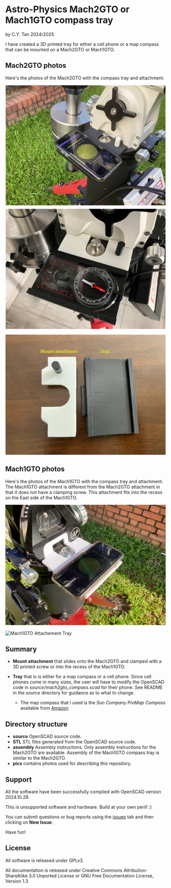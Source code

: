 # Astro-Physics Mach2GTO or Mach1GTO  compass tray

by C.Y. Tan 2024/2025

I have created a 3D printed tray for either a cell phone or a map
compass that can be mounted on a Mach2GTO or Mach1GTO.

## Mach2GTO photos

Here's the photos of the Mach2GTO with the compass tray and attachment.

![Mach2GTO Tray](https://github.com/cytan299/Mach2GTO_compass/blob/main//pics/mounted_on.jpeg)

![Mach2GTO Attachment_Tray](https://github.com/cytan299/Mach2GTO_compass/blob/main//pics/attachment_tray.jpeg)

## Mach1GTO photos

Here's the photos of the Mach1GTO with the compass tray and attachment.
The Mach1GTO attachment is different from the Mach2GTO
attachment in that it does not have a clamping screw. This attachment
fits into the recess on the East side of the Mach1GTO.

![Mach1GTO Tray](https://github.com/cytan299/Mach2GTO_compass/blob/main//pics/m1_mounted_on.jpeg)

![Mach1GTO Attachement
Tray](https://github.com/cytan299/Mach2GTO_compass/blob/main//pics/m1_attachment_tray.jpeg)

## Summary

* **Mount attachment** that slides onto the Mach2GTO and
  clamped with a 3D printed screw or into the recess of the  Mach1GTO. 
  
* **Tray** that is is either for a map compass or a cell
  phone. Since cell phones come in many sizes, the user will have to
  modify the OpenSCAD code in _source/mach2gto_compass.scad_ for their
  phone. See README in the _source_ directory for guidance as to what
  to change.
  * The map compass that I used is the _Sun Company ProMap Compass_
    available from [Amazon](https://www.amazon.com/Sun-Company-ProMap-Compass-Orienteering/dp/B0BSB7CK6H/ref=sr_1_1?crid=ZWZMW4UPDAT9&dib=eyJ2IjoiMSJ9.PTZqovFsVuQk3P45Le2lTuAsgPY44nySoG10m8s-QUuoT1wN7dO-BFimQgfy31KC_YmA8sLe666aclBQXb9lEbcNqpF3awJ3ZINpGZ0XESWjY2NOR7VNBA1JpDoWsMifdDZDIUJLesX8HBHJGt1RxLk3mVy5rUpbl2KBz1uPtOPo6wgXmPjslWVs-K_GiZJGgon0kJY_P5RN482iRCkKOnEb71ZqvgoTGo_J1YwDRO4qFGxL4XH927XOVDhtrkYt692_lA3Ms2lrfuJUiz-jFO6ViczCguzPnb_2_r6vVZA.qHjP3ISotJTO9xLwJP26toHr-h7VLB3HC0Cjn3-bgD4&dib_tag=se&keywords=Sun+Company+ProMap+Compass&qid=1731036913&sprefix=sun+company+promap+compass%2Caps%2C430&sr=8-1)
	
## Directory structure
* **source** OpenSCAD source code.
* **STL** STL files generated from the OpenSCAD source code. 
* **assembly** Assembly instructions. Only assembly instructions for
  the Mach2GTO are available. Assembly of the Mach1GTO compass tray is
  similar to the Mach2GTO.
* **pics** contains photos used for describing this repository. 


## Support

All the software have been successfully compiled with OpenSCAD version
2024.10.28.

This is unsupported software and hardware. Build at your own peril! :)

You can submit questions or bug reports using the
[issues](https://github.com/cytan299/Mach2GTO_compass/issues) tab 
and then clicking on **New Issue**.

Have fun!

## License

All software is released under GPLv3.

All documentation is released under Creative Commons
Attribution-ShareAlike 3.0 Unported License or GNU Free
Documentation License, Version 1.3


    
  
  
  
  







